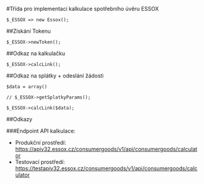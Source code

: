 #Třída pro implementaci kalkulace spotřebního úvěru ESSOX

    $_ESSOX => new Essox();

##Získání Tokenu

    $_ESSOX->newToken();

##Odkaz na kalkulačku

    $_ESSOX->calcLink();

##Odkaz na splátky + odeslání žádosti
    
    $data = array()

    // $_ESSOX->getSplatkyParams();

    $_ESSOX->calcLink($data);

##Odkazy

###Endpoint API kalkulace: 

- Produkční prostředí: https://apiv32.essox.cz/consumergoods/v1/api/consumergoods/calculator
- Testovací prostředí: https://testapiv32.essox.cz/consumergoods/v1/api/consumergoods/calculator